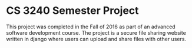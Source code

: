 # CS 3240 Semester Project
This project was completed in the Fall of 2016 as part of an advanced software development course. The project is a secure file sharing website written in django where users can upload and share files with other users.
